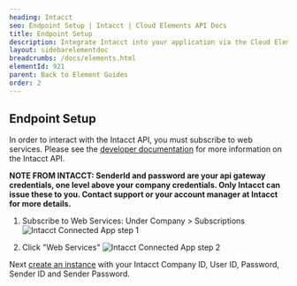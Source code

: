 ```yaml
---
heading: Intacct
seo: Endpoint Setup | Intacct | Cloud Elements API Docs
title: Endpoint Setup
description: Integrate Intacct into your application via the Cloud Elements APIs.
layout: sidebarelementdoc
breadcrumbs: /docs/elements.html
elementId: 921
parent: Back to Element Guides
order: 2
---
```

## Endpoint Setup

In order to interact with the Intacct API, you must subscribe to web services.
Please see the [developer documentation](https://developer.intacct.com/wiki/web-services-v21-quick-start-guide) for more information on the Intacct API.

__NOTE FROM INTACCT:  SenderId and password are your api gateway credentials, one level above your company credentials. Only Intacct can issue these to you. Contact support or your account manager at Intacct for more details.__

1. Subscribe to Web Services:  Under Company > Subscriptions
![Intacct Connected App step 1](http://cloud-elements.com/wp-content/uploads/2016/08/IntacctAPI1.png)

2. Click "Web Services"
![Intacct Connected App step 2](http://cloud-elements.com/wp-content/uploads/2016/08/IntacctAPI2.png)

Next [create an instance](intacct-create-instance.html) with your Intacct Company ID, User ID, Password, Sender ID and Sender Password.
